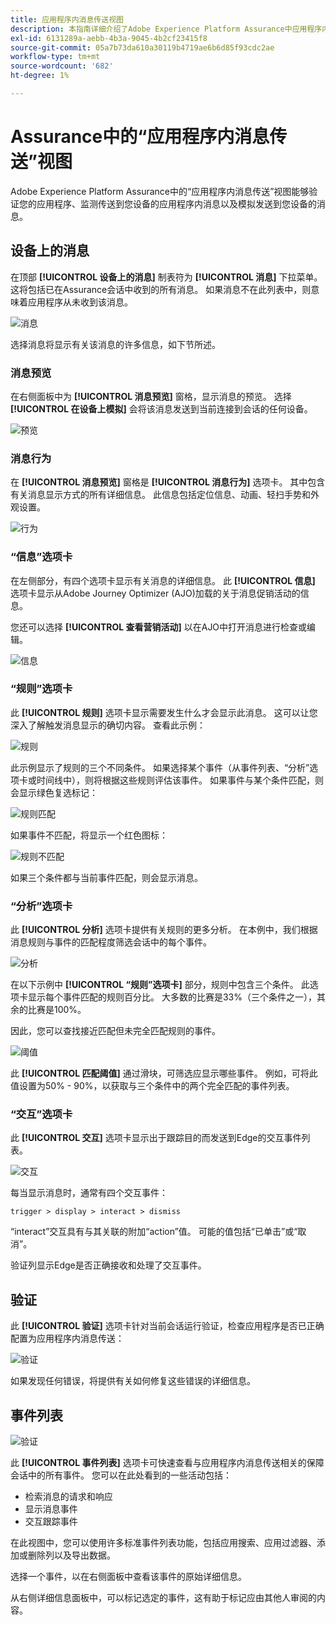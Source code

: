 ```yaml
---
title: 应用程序内消息传送视图
description: 本指南详细介绍了Adobe Experience Platform Assurance中应用程序内消息传送视图的信息。
exl-id: 6131289a-aebb-4b3a-9045-4b2cf23415f8
source-git-commit: 05a7b73da610a30119b4719ae6b6d85f93cdc2ae
workflow-type: tm+mt
source-wordcount: '682'
ht-degree: 1%

---
```


# Assurance中的“应用程序内消息传送”视图

Adobe Experience Platform Assurance中的“应用程序内消息传送”视图能够验证您的应用程序、监测传送到您设备的应用程序内消息以及模拟发送到您设备的消息。

## 设备上的消息

在顶部 **[!UICONTROL 设备上的消息]** 制表符为 **[!UICONTROL 消息]** 下拉菜单。 这将包括已在Assurance会话中收到的所有消息。 如果消息不在此列表中，则意味着应用程序从未收到该消息。

![消息](./images/in-app-messaging/message.png)

选择消息将显示有关该消息的许多信息，如下节所述。

### 消息预览

在右侧面板中为 **[!UICONTROL 消息预览]** 窗格，显示消息的预览。 选择 **[!UICONTROL 在设备上模拟]** 会将该消息发送到当前连接到会话的任何设备。

![预览](./images/in-app-messaging/preview.png)

### 消息行为

在 **[!UICONTROL 消息预览]** 窗格是 **[!UICONTROL 消息行为]** 选项卡。 其中包含有关消息显示方式的所有详细信息。 此信息包括定位信息、动画、轻扫手势和外观设置。

![行为](./images/in-app-messaging/gestures.png)

### “信息”选项卡

在左侧部分，有四个选项卡显示有关消息的详细信息。 此 **[!UICONTROL 信息]** 选项卡显示从Adobe Journey Optimizer (AJO)加载的关于消息促销活动的信息。

您还可以选择 **[!UICONTROL 查看营销活动]** 以在AJO中打开消息进行检查或编辑。

![信息](./images/in-app-messaging/info.png)

### “规则”选项卡

此 **[!UICONTROL 规则]** 选项卡显示需要发生什么才会显示此消息。 这可以让您深入了解触发消息显示的确切内容。 查看此示例：

![规则](./images/in-app-messaging/rules.png)

此示例显示了规则的三个不同条件。 如果选择某个事件（从事件列表、“分析”选项卡或时间线中），则将根据这些规则评估该事件。 如果事件与某个条件匹配，则会显示绿色复选标记：

![规则匹配](./images/in-app-messaging/rule-match.png)

如果事件不匹配，将显示一个红色图标：

![规则不匹配](./images/in-app-messaging/rule-mismatch.png)

如果三个条件都与当前事件匹配，则会显示消息。

### “分析”选项卡

此 **[!UICONTROL 分析]** 选项卡提供有关规则的更多分析。 在本例中，我们根据消息规则与事件的匹配程度筛选会话中的每个事件。

![分析](./images/in-app-messaging/analyze.png)

在以下示例中 **[!UICONTROL “规则”选项卡]** 部分，规则中包含三个条件。 此选项卡显示每个事件匹配的规则百分比。 大多数的比赛是33%（三个条件之一），其余的比赛是100%。

因此，您可以查找接近匹配但未完全匹配规则的事件。

![阈值](./images/in-app-messaging/threshold.png)

此 **[!UICONTROL 匹配阈值]** 通过滑块，可筛选应显示哪些事件。 例如，可将此值设置为50% - 90%，以获取与三个条件中的两个完全匹配的事件列表。

### “交互”选项卡

此 **[!UICONTROL 交互]** 选项卡显示出于跟踪目的而发送到Edge的交互事件列表。

![交互](./images/in-app-messaging/interactions.png)

每当显示消息时，通常有四个交互事件：

```
trigger > display > interact > dismiss
```

“interact”交互具有与其关联的附加“action”值。 可能的值包括“已单击”或“取消”。

验证列显示Edge是否正确接收和处理了交互事件。

## 验证

此 **[!UICONTROL 验证]** 选项卡针对当前会话运行验证，检查应用程序是否已正确配置为应用程序内消息传送：

![验证](./images/in-app-messaging/validation.png)

如果发现任何错误，将提供有关如何修复这些错误的详细信息。

## 事件列表

![验证](./images/in-app-messaging/event-list.png)

此 **[!UICONTROL 事件列表]** 选项卡可快速查看与应用程序内消息传送相关的保障会话中的所有事件。 您可以在此处看到的一些活动包括：

* 检索消息的请求和响应
* 显示消息事件
* 交互跟踪事件

在此视图中，您可以使用许多标准事件列表功能，包括应用搜索、应用过滤器、添加或删除列以及导出数据。

选择一个事件，以在右侧面板中查看该事件的原始详细信息。

从右侧详细信息面板中，可以标记选定的事件，这有助于标记应由其他人审阅的内容。
